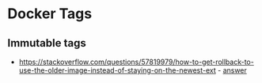 # Docker Tags

## Immutable tags

* <https://stackoverflow.com/questions/57819979/how-to-get-rollback-to-use-the-older-image-instead-of-staying-on-the-newest-ext> - [answer](https://stackoverflow.com/a/57932275/125246)